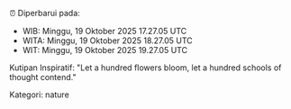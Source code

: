 ⏰ Diperbarui pada:
- WIB: Minggu, 19 Oktober 2025 17.27.05 UTC
- WITA: Minggu, 19 Oktober 2025 18.27.05 UTC
- WIT: Minggu, 19 Oktober 2025 19.27.05 UTC

Kutipan Inspiratif:
"Let a hundred flowers bloom, let a hundred schools of thought contend."


Kategori: nature

